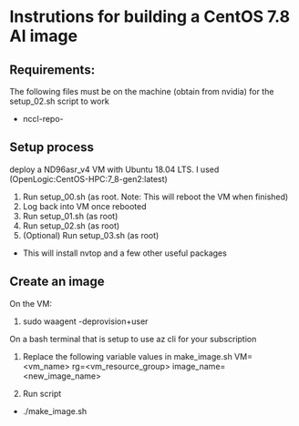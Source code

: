 # Instrutions for building a CentOS 7.8 AI image

## Requirements:
The following files must be on the machine (obtain from nvidia) for the setup_02.sh script to work
- nccl-repo-

## Setup process
deploy a ND96asr_v4 VM with Ubuntu 18.04 LTS. I used (OpenLogic:CentOS-HPC:7_8-gen2:latest)
 1. Run setup_00.sh (as root. Note: This will reboot the VM when finished)
 1. Log back into VM once rebooted
 1. Run setup_01.sh (as root)
 1. Run setup_02.sh (as root)
 1. (Optional) Run setup_03.sh (as root)
  - This will install nvtop and a few other useful packages

## Create an image
On the VM:
1. sudo waagent -deprovision+user

On a bash terminal that is setup to use az cli for your subscription
1. Replace the following variable values in make_image.sh
VM=<vm_name>
rg=<vm_resource_group>
image_name=<new_image_name>

2. Run script
- ./make_image.sh

